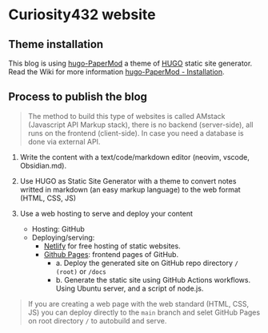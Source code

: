 # Curiosity432 website

## Theme installation
This blog is using [hugo-PaperMod](https://github.com/adityatelange/hugo-PaperMod) a theme of [HUGO](https://gohugo.io/) static site generator. Read the Wiki for more information [hugo-PaperMod - Installation](https://github.com/adityatelange/hugo-PaperMod/wiki/Installation).

## Process to publish the blog

> The method to build this type of websites is called AMstack (Javascript API Markup stack), there is no backend (server-side), all runs on the frontend (client-side). In case you need a database is done via external API.

1. Write the content with a text/code/markdown editor (neovim, vscode, Obsidian.md).

2. Use HUGO as Static Site Generator with a theme to convert notes writted in markdown (an easy markup language) to the web format (HTML, CSS, JS)

3. Use a web hosting to serve and deploy your content
    - Hosting: GitHub
    - Deploying/serving:
      - [Netlify](https://www.netlify.com/) for free hosting of static websites.
      - [Github Pages](https://pages.github.com/): frontend pages of GitHub.
        - a. Deploy the generated site on GitHub repo directory `/ (root)` or `/docs`
        - b. Generate the static site using GitHub Actions workflows. Using Ubuntu server, and a script of node.js.

> If you are creating a web page with the web standard (HTML, CSS, JS) you can deploy directly to the `main` branch and selet GitHub Pages on root directory `/` to autobuild and serve.

